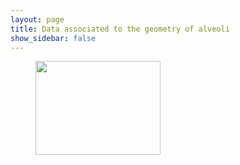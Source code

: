 ```yaml
---
layout: page
title: Data associated to the geometry of alveoli
show_sidebar: false
---
```


<figure>
    <img  src="https://data.nutritionallungimmunity.org/api/v1/file/5d7262b2ef2e2603553c5690/download?contentDisposition=inline" width="200" height="150"/>
</figure>
